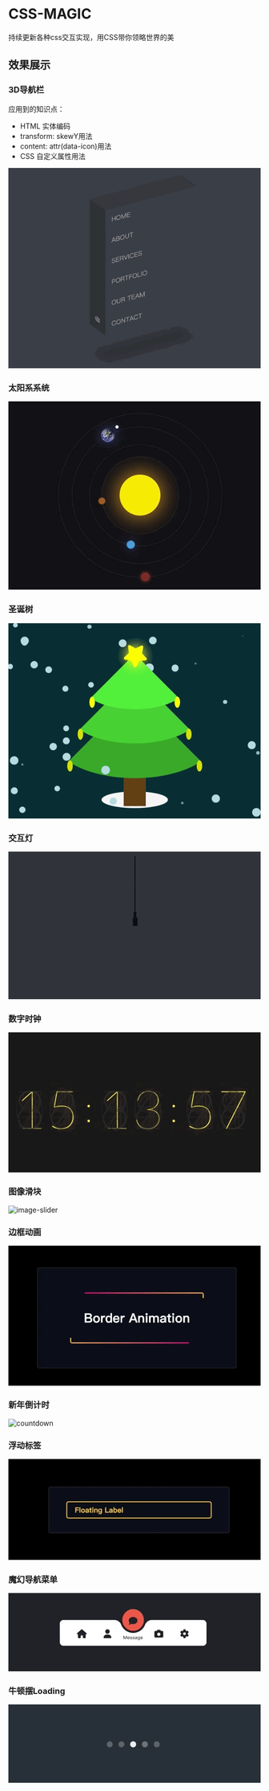 # CSS-MAGIC
持续更新各种css交互实现，用CSS带你领略世界的美

## 效果展示
### 3D导航栏
应用到的知识点：   
- HTML 实体编码
- transform: skewY用法
- content: attr(data-icon)用法
- CSS 自定义属性用法
  
![navigation](./apps/3D-navigation/navigation.gif)

### 太阳系系统
![solar-system](./apps/solar-system/solar-system.gif)

### 圣诞树
![crismas-tree](./apps/crismas-tree/crismas.gif)

### 交互灯
![lamp](./apps/lamp/lamp.gif)

### 数字时钟
![digital-clock](./apps/digital-clock/clock.gif)

### 图像滑块
![image-slider](./apps/image-slider/slider.gif)

### 边框动画
![border-animation](./apps/border-animation/border-animation.gif)

### 新年倒计时
![countdown](./apps/countdown-new-year/count-down.gif)

### 浮动标签
![floating-label](./apps/floating-label/floating-label.gif)

### 魔幻导航菜单
![navigation-menu](./apps/navigation-menu/navigation-menu.gif)

### 牛顿摆Loading
![newton-cradle-loading](./apps/newton-cradle-loader/newton-cradle-loader.gif)